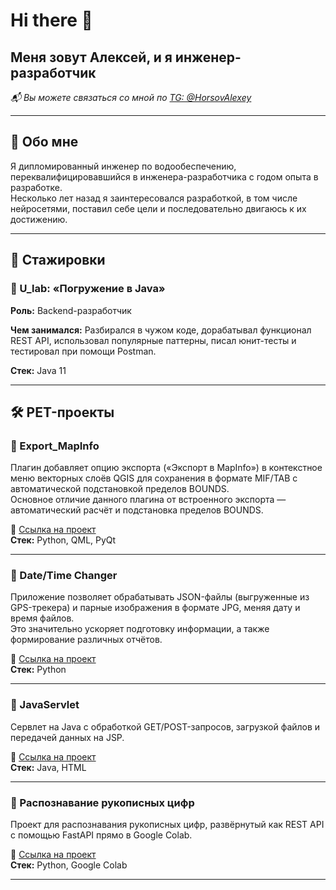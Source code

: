 # Hi there 👋  

## Меня зовут Алексей, и я инженер-разработчик  

*📬 Вы можете связаться со мной по [TG: @HorsovAlexey](https://t.me/HorsovAlexey)*  

---

## 📌 Обо мне  

Я дипломированный инженер по водообеспечению, переквалифицировавшийся в инженера-разработчика с годом опыта в разработке.  
Несколько лет назад я заинтересовался разработкой, в том числе нейросетями, поставил себе цели и последовательно двигаюсь к их достижению.  

---

## 🚀 Стажировки  

### 📌 U_lab: «Погружение в Java»  
**Роль:** Backend-разработчик  

**Чем занимался:**  Разбирался в чужом коде, дорабатывал функционал REST API, использовал популярные паттерны, писал юнит-тесты и тестировал при помощи Postman.  

**Стек:** Java 11  

---

## 🛠 PET-проекты  

### 🎯 Export_MapInfo  
Плагин добавляет опцию экспорта («Экспорт в MapInfo») в контекстное меню векторных слоёв QGIS для сохранения в формате MIF/TAB с автоматической подстановкой пределов BOUNDS.  
Основное отличие данного плагина от встроенного экспорта — автоматический расчёт и подстановка пределов BOUNDS.  

🔗 [Ссылка на проект](https://github.com/Paoak/Export_MapInfo)  
**Стек:** Python, QML, PyQt  

---

### 🎯 Date/Time Changer  
Приложение позволяет обрабатывать JSON-файлы (выгруженные из GPS-трекера) и парные изображения в формате JPG, меняя дату и время файлов.  
Это значительно ускоряет подготовку информации, а также формирование различных отчётов.  

🔗 [Ссылка на проект](https://github.com/Paoak/TimeChanger)  
**Стек:** Python  

---

### 🎯 JavaServlet  
Сервлет на Java с обработкой GET/POST-запросов, загрузкой файлов и передачей данных на JSP.  

🔗 [Ссылка на проект](https://github.com/Paoak/Servlet/tree/master)  
**Стек:** Java, HTML  

---

### 🎯 Распознавание рукописных цифр  
Проект для распознавания рукописных цифр, развёрнутый как REST API с помощью FastAPI прямо в Google Colab.  

🔗 [Ссылка на проект](https://github.com/Paoak/RestAPI_MNIST)  
**Стек:** Python, Google Colab  

---

